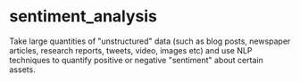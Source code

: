 # sentiment_analysis
Take large quantities of "unstructured" data (such as blog posts, newspaper articles, research reports, tweets, video, images etc) and use NLP techniques to quantify positive or negative "sentiment" about certain assets.

